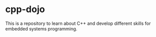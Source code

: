 # cpp-dojo
This is a repository to learn about C++ and develop different skills for embedded systems programming.
